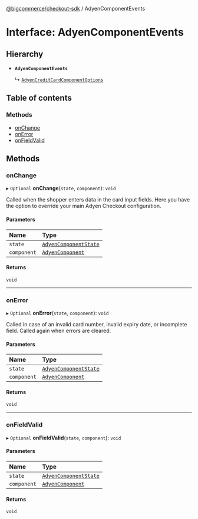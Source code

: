 [@bigcommerce/checkout-sdk](../README.md) / AdyenComponentEvents

# Interface: AdyenComponentEvents

## Hierarchy

- **`AdyenComponentEvents`**

  ↳ [`AdyenCreditCardComponentOptions`](AdyenCreditCardComponentOptions.md)

## Table of contents

### Methods

- [onChange](AdyenComponentEvents.md#onchange)
- [onError](AdyenComponentEvents.md#onerror)
- [onFieldValid](AdyenComponentEvents.md#onfieldvalid)

## Methods

### onChange

▸ `Optional` **onChange**(`state`, `component`): `void`

Called when the shopper enters data in the card input fields.
Here you have the option to override your main Adyen Checkout configuration.

#### Parameters

| Name | Type |
| :------ | :------ |
| `state` | [`AdyenComponentState`](../README.md#adyencomponentstate) |
| `component` | [`AdyenComponent`](AdyenComponent.md) |

#### Returns

`void`

___

### onError

▸ `Optional` **onError**(`state`, `component`): `void`

Called in case of an invalid card number, invalid expiry date, or
 incomplete field. Called again when errors are cleared.

#### Parameters

| Name | Type |
| :------ | :------ |
| `state` | [`AdyenComponentState`](../README.md#adyencomponentstate) |
| `component` | [`AdyenComponent`](AdyenComponent.md) |

#### Returns

`void`

___

### onFieldValid

▸ `Optional` **onFieldValid**(`state`, `component`): `void`

#### Parameters

| Name | Type |
| :------ | :------ |
| `state` | [`AdyenComponentState`](../README.md#adyencomponentstate) |
| `component` | [`AdyenComponent`](AdyenComponent.md) |

#### Returns

`void`

